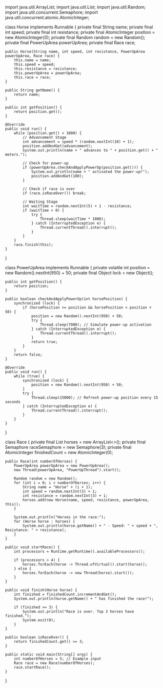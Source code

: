 import java.util.ArrayList;
import java.util.List;
import java.util.Random;
import java.util.concurrent.Semaphore;
import java.util.concurrent.atomic.AtomicInteger;

class Horse implements Runnable {
    private final String name;
    private final int speed;
    private final int resistance;
    private final AtomicInteger position = new AtomicInteger(0);
    private final Random random = new Random();
    private final PowerUpArea powerUpArea;
    private final Race race;

    public Horse(String name, int speed, int resistance, PowerUpArea powerUpArea, Race race) {
        this.name = name;
        this.speed = speed;
        this.resistance = resistance;
        this.powerUpArea = powerUpArea;
        this.race = race;
    }

    public String getName() {
        return name;
    }

    public int getPosition() {
        return position.get();
    }

    @Override
    public void run() {
        while (position.get() < 1000) {
            // Advancement Stage
            int advancement = speed * (random.nextInt(10) + 1);
            position.addAndGet(advancement);
            System.out.println(name + " advances to " + position.get() + " meters.");

            // Check for power-up
            if (powerUpArea.checkAndApplyPowerUp(position.get())) {
                System.out.println(name + " activated the power-up!");
                position.addAndGet(100);
            }

            // Check if race is over
            if (race.isRaceOver()) break;

            // Waiting Stage
            int waitTime = random.nextInt(5) + 1 - resistance;
            if (waitTime > 0) {
                try {
                    Thread.sleep(waitTime * 1000);
                } catch (InterruptedException e) {
                    Thread.currentThread().interrupt();
                }
            }
        }
        race.finish(this);
    }
}

class PowerUpArea implements Runnable {
    private volatile int position = new Random().nextInt(950) + 50;
    private final Object lock = new Object();

    public int getPosition() {
        return position;
    }

    public boolean checkAndApplyPowerUp(int horsePosition) {
        synchronized (lock) {
            if (horsePosition >= position && horsePosition < position + 50) {
                position = new Random().nextInt(950) + 50;
                try {
                    Thread.sleep(7000); // Simulate power-up activation
                } catch (InterruptedException e) {
                    Thread.currentThread().interrupt();
                }
                return true;
            }
        }
        return false;
    }

    @Override
    public void run() {
        while (true) {
            synchronized (lock) {
                position = new Random().nextInt(950) + 50;
            }
            try {
                Thread.sleep(15000); // Refresh power-up position every 15 seconds
            } catch (InterruptedException e) {
                Thread.currentThread().interrupt();
            }
        }
    }
}

class Race {
    private final List<Horse> horses = new ArrayList<>();
    private final Semaphore raceSemaphore = new Semaphore(3);
    private final AtomicInteger finishedCount = new AtomicInteger(0);

    public Race(int numberOfHorses) {
        PowerUpArea powerUpArea = new PowerUpArea();
        new Thread(powerUpArea, "PowerUpThread").start();

        Random random = new Random();
        for (int i = 0; i < numberOfHorses; i++) {
            String name = "Horse" + (i + 1);
            int speed = random.nextInt(3) + 1;
            int resistance = random.nextInt(3) + 1;
            horses.add(new Horse(name, speed, resistance, powerUpArea, this));
        }

        System.out.println("Horses in the race:");
        for (Horse horse : horses) {
            System.out.println(horse.getName() + " - Speed: " + speed + ", Resistance: " + resistance);
        }
    }

    public void startRace() {
        int processors = Runtime.getRuntime().availableProcessors();

        if (processors > 4) {
            horses.forEach(horse -> Thread.ofVirtual().start(horse));
        } else {
            horses.forEach(horse -> new Thread(horse).start());
        }
    }

    public void finish(Horse horse) {
        int finished = finishedCount.incrementAndGet();
        System.out.println(horse.getName() + " has finished the race!");

        if (finished >= 3) {
            System.out.println("Race is over. Top 3 horses have finished.");
            System.exit(0);
        }
    }

    public boolean isRaceOver() {
        return finishedCount.get() >= 3;
    }

    public static void main(String[] args) {
        int numberOfHorses = 5; // Example input
        Race race = new Race(numberOfHorses);
        race.startRace();
    }
}